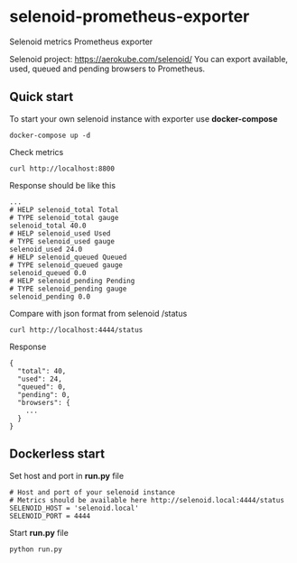# selenoid-prometheus-exporter
Selenoid metrics Prometheus exporter


Selenoid project: https://aerokube.com/selenoid/
You can export available, used, queued and pending browsers to Prometheus.

## Quick start

To start your own selenoid instance with exporter use **docker-compose**
```
docker-compose up -d
```

Check metrics

```
curl http://localhost:8800
```

Response should be like this
```
...
# HELP selenoid_total Total
# TYPE selenoid_total gauge
selenoid_total 40.0
# HELP selenoid_used Used
# TYPE selenoid_used gauge
selenoid_used 24.0
# HELP selenoid_queued Queued
# TYPE selenoid_queued gauge
selenoid_queued 0.0
# HELP selenoid_pending Pending
# TYPE selenoid_pending gauge
selenoid_pending 0.0
```

Compare with json format from selenoid /status
```
curl http://localhost:4444/status
```

Response
```
{
  "total": 40,
  "used": 24,
  "queued": 0,
  "pending": 0,
  "browsers": {
    ...
  }
}
```

## Dockerless start

Set host and port in **run.py** file

```
# Host and port of your selenoid instance
# Metrics should be available here http://selenoid.local:4444/status
SELENOID_HOST = 'selenoid.local'
SELENOID_PORT = 4444
```

Start **run.py** file

```
python run.py
```